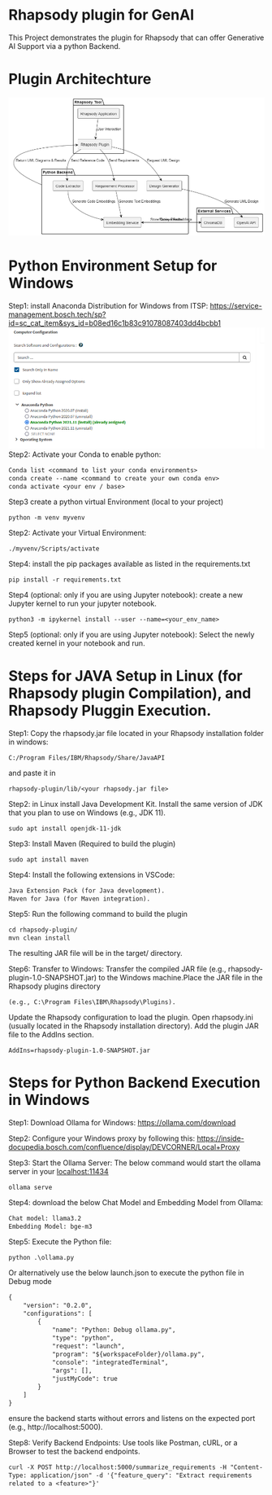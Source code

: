 # Rhapsody plugin for GenAI

This Project demonstrates the plugin for Rhapsody that can offer Generative AI Support via a python Backend.

# Plugin Architechture

![alt text](images/image.png)

# Python Environment Setup for Windows
Step1: 
install Anaconda Distribution for Windows from ITSP:
https://service-management.bosch.tech/sp?id=sc_cat_item&sys_id=b08ed16c1b83c91078087403dd4bcbb1
![alt text](images/Anaconda_installation.png)
Step2:
Activate your Conda to enable python:
```
Conda list <command to list your conda environments>
conda create --name <command to create your own conda env>
conda activate <your env / base>
```
Step3
create a python virtual Environment (local to your project)
```
python -m venv myvenv
```
Step2:
Activate your Virtual Environment:
```
./myvenv/Scripts/activate
```
Step4:
install the pip packages available as listed in the requirements.txt
```
pip install -r requirements.txt
```
Step4 (optional: only if you are using Jupyter notebook):
create a new Jupyter kernel to run your jupyter notebook.
```
python3 -m ipykernel install --user --name=<your_env_name>
```
Step5 (optional: only if you are using Jupyter notebook):
Select the newly created kernel in your notebook and run.

# Steps for JAVA Setup in Linux (for Rhapsody plugin Compilation), and Rhapsody Pluggin Execution.
Step1:
Copy the rhapsody.jar file located in your Rhapsody installation folder in windows:
```
C:/Program Files/IBM/Rhapsody/Share/JavaAPI
```
and paste it in 
```
rhapsody-plugin/lib/<your rhapsody.jar file>
```
Step2:
in Linux install Java Development Kit.
Install the same version of JDK that you plan to use on Windows (e.g., JDK 11).
```
sudo apt install openjdk-11-jdk
```
Step3:
Install Maven
(Required to build the plugin)
```
sudo apt install maven
```
Step4:
Install the following extensions in VSCode:
```
Java Extension Pack (for Java development).
Maven for Java (for Maven integration).
```
Step5:
Run the following command to build the plugin
```
cd rhapsody-plugin/
mvn clean install
```
The resulting JAR file will be in the target/ directory.

Step6:
Transfer to Windows:
Transfer the compiled JAR file (e.g., rhapsody-plugin-1.0-SNAPSHOT.jar) to the Windows machine.Place the JAR file in the Rhapsody plugins directory 
```
(e.g., C:\Program Files\IBM\Rhapsody\Plugins). 
```
Update the Rhapsody configuration to load the plugin. Open rhapsody.ini (usually located in the Rhapsody installation directory). Add the plugin JAR file to the AddIns section.
```
AddIns=rhapsody-plugin-1.0-SNAPSHOT.jar
```
# Steps for Python Backend Execution in Windows
Step1:
Download Ollama for Windows:
https://ollama.com/download

Step2:
Configure your Windows proxy by following this:
https://inside-docupedia.bosch.com/confluence/display/DEVCORNER/Local+Proxy

Step3:
Start the Ollama Server: The below command would start the ollama server in your [localhost:11434](http://localhost:11434/)
```
ollama serve
```
Step4:
download the below Chat Model and Embedding Model from Ollama:
```
Chat model: llama3.2
Embedding Model: bge-m3
```
Step5:
Execute the Python file:
```
python .\ollama.py
```
Or alternatively use the below launch.json to execute the python file in Debug mode
```
{
    "version": "0.2.0",
    "configurations": [
        {
            "name": "Python: Debug ollama.py",
            "type": "python",
            "request": "launch",
            "program": "${workspaceFolder}/ollama.py",
            "console": "integratedTerminal",
            "args": [],
            "justMyCode": true
        }
    ]
}
```
ensure the backend starts without errors and listens on the expected port (e.g., http://localhost:5000).

Step8: Verify Backend Endpoints:
Use tools like Postman, cURL, or a Browser to test the backend endpoints.
```
curl -X POST http://localhost:5000/summarize_requirements -H "Content-Type: application/json" -d '{"feature_query": "Extract requirements related to a <feature>"}'
```

